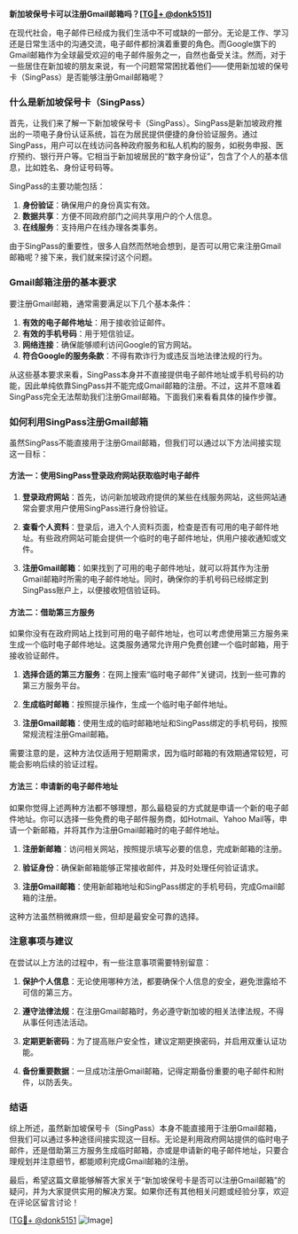 **新加坡保号卡可以注册Gmail邮箱吗？[[TG💪+ @donk5151](https://t.me/s/donk5151)]**

在现代社会，电子邮件已经成为我们生活中不可或缺的一部分。无论是工作、学习还是日常生活中的沟通交流，电子邮件都扮演着重要的角色。而Google旗下的Gmail邮箱作为全球最受欢迎的电子邮件服务之一，自然也备受关注。然而，对于一些居住在新加坡的朋友来说，有一个问题常常困扰着他们——使用新加坡的保号卡（SingPass）是否能够注册Gmail邮箱呢？

### 什么是新加坡保号卡（SingPass）

首先，让我们来了解一下新加坡保号卡（SingPass）。SingPass是新加坡政府推出的一项电子身份认证系统，旨在为居民提供便捷的身份验证服务。通过SingPass，用户可以在线访问各种政府服务和私人机构的服务，如税务申报、医疗预约、银行开户等。它相当于新加坡居民的“数字身份证”，包含了个人的基本信息，比如姓名、身份证号码等。

SingPass的主要功能包括：

1. **身份验证**：确保用户的身份真实有效。
2. **数据共享**：方便不同政府部门之间共享用户的个人信息。
3. **在线服务**：支持用户在线办理各类事务。

由于SingPass的重要性，很多人自然而然地会想到，是否可以用它来注册Gmail邮箱呢？接下来，我们就来探讨这个问题。

### Gmail邮箱注册的基本要求

要注册Gmail邮箱，通常需要满足以下几个基本条件：

1. **有效的电子邮件地址**：用于接收验证邮件。
2. **有效的手机号码**：用于短信验证。
3. **网络连接**：确保能够顺利访问Google的官方网站。
4. **符合Google的服务条款**：不得有欺诈行为或违反当地法律法规的行为。

从这些基本要求来看，SingPass本身并不直接提供电子邮件地址或手机号码的功能，因此单纯依靠SingPass并不能完成Gmail邮箱的注册。不过，这并不意味着SingPass完全无法帮助我们注册Gmail邮箱。下面我们来看看具体的操作步骤。

### 如何利用SingPass注册Gmail邮箱

虽然SingPass不能直接用于注册Gmail邮箱，但我们可以通过以下方法间接实现这一目标：

#### 方法一：使用SingPass登录政府网站获取临时电子邮件

1. **登录政府网站**：首先，访问新加坡政府提供的某些在线服务网站，这些网站通常会要求用户使用SingPass进行身份验证。
   
2. **查看个人资料**：登录后，进入个人资料页面，检查是否有可用的电子邮件地址。有些政府网站可能会提供一个临时的电子邮件地址，供用户接收通知或文件。

3. **注册Gmail邮箱**：如果找到了可用的电子邮件地址，就可以将其作为注册Gmail邮箱时所需的电子邮件地址。同时，确保你的手机号码已经绑定到SingPass账户上，以便接收短信验证码。

#### 方法二：借助第三方服务

如果你没有在政府网站上找到可用的电子邮件地址，也可以考虑使用第三方服务来生成一个临时电子邮件地址。这类服务通常允许用户免费创建一个临时邮箱，用于接收验证邮件。

1. **选择合适的第三方服务**：在网上搜索“临时电子邮件”关键词，找到一些可靠的第三方服务平台。

2. **生成临时邮箱**：按照提示操作，生成一个临时电子邮件地址。

3. **注册Gmail邮箱**：使用生成的临时邮箱地址和SingPass绑定的手机号码，按照常规流程注册Gmail邮箱。

需要注意的是，这种方法仅适用于短期需求，因为临时邮箱的有效期通常较短，可能会影响后续的验证过程。

#### 方法三：申请新的电子邮件地址

如果你觉得上述两种方法都不够理想，那么最稳妥的方式就是申请一个新的电子邮件地址。你可以选择一些免费的电子邮件服务商，如Hotmail、Yahoo Mail等，申请一个新邮箱，并将其作为注册Gmail邮箱时的电子邮件地址。

1. **注册新邮箱**：访问相关网站，按照提示填写必要的信息，完成新邮箱的注册。

2. **验证身份**：确保新邮箱能够正常接收邮件，并及时处理任何验证请求。

3. **注册Gmail邮箱**：使用新邮箱地址和SingPass绑定的手机号码，完成Gmail邮箱的注册。

这种方法虽然稍微麻烦一些，但却是最安全可靠的选择。

### 注意事项与建议

在尝试以上方法的过程中，有一些注意事项需要特别留意：

1. **保护个人信息**：无论使用哪种方法，都要确保个人信息的安全，避免泄露给不可信的第三方。

2. **遵守法律法规**：在注册Gmail邮箱时，务必遵守新加坡的相关法律法规，不得从事任何违法活动。

3. **定期更新密码**：为了提高账户安全性，建议定期更换密码，并启用双重认证功能。

4. **备份重要数据**：一旦成功注册Gmail邮箱，记得定期备份重要的电子邮件和附件，以防丢失。

### 结语

综上所述，虽然新加坡保号卡（SingPass）本身不能直接用于注册Gmail邮箱，但我们可以通过多种途径间接实现这一目标。无论是利用政府网站提供的临时电子邮件，还是借助第三方服务生成临时邮箱，亦或是申请新的电子邮件地址，只要合理规划并注意细节，都能顺利完成Gmail邮箱的注册。

最后，希望这篇文章能够解答大家关于“新加坡保号卡是否可以注册Gmail邮箱”的疑问，并为大家提供实用的解决方案。如果你还有其他相关问题或经验分享，欢迎在评论区留言讨论！

[[TG💪+ @donk5151](https://t.me/s/donk5151) ![Image](https://i.postimg.cc/rwNCRYN7/Snipaste-2025-04-30-17-27-05.png)]